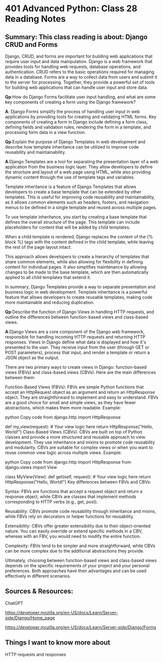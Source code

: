 # 401 Advanced Python: Class 28 Reading Notes

## Summary: This class reading is about: Django CRUD and Forms

Django, CRUD, and forms are important for building web applications that require user input and data manipulation. Django is a web framework that provides tools for handling web requests, database operations, and authentication. CRUD refers to the basic operations required for managing data in a database. Forms are a way to collect data from users and submit it to the server for processing. Together, they provide a powerful set of tools for building web applications that can handle user input and store data.

**Qp**:How do Django Forms facilitate user input handling, and what are some key components of creating a form using the Django framework?

**A**: Django Forms simplify the process of handling user input in web applications by providing tools for creating and validating HTML forms. Key components of creating a form in Django include defining a form class, defining fields and validation rules, rendering the form in a template, and processing form data in a view function.


**Qp**:Explain the purpose of Django Templates in web development and describe how template inheritance can be utilized to improve code reusability and maintainability.

**A**:Django Templates are a tool for separating the presentation layer of a web application from the business logic layer. They allow developers to define the structure and layout of a web page using HTML, while also providing dynamic content through the use of template tags and variables.

Template inheritance is a feature of Django Templates that allows developers to create a base template that can be extended by other templates. This is useful for improving code reusability and maintainability, as it allows common elements such as headers, footers, and navigation menus to be defined in a single template and reused across multiple pages.

To use template inheritance, you start by creating a base template that defines the overall structure of the page. This template can include placeholders for content that will be added by child templates.

When a child template is rendered, Django replaces the content of the {% block %} tags with the content defined in the child template, while leaving the rest of the page layout intact.

This approach allows developers to create a hierarchy of templates that share common elements, while also allowing for flexibility in defining content for individual pages. It also simplifies maintenance by allowing changes to be made to the base template, which are then automatically applied to all child templates that extend it.

In summary, Django Templates provide a way to separate presentation and business logic in web development. Template inheritance is a powerful feature that allows developers to create reusable templates, making code more maintainable and reducing duplication.



**Qp**:Describe the function of Django Views in handling HTTP requests, and outline the differences between function-based views and class-based views.



**A**:Django Views are a core component of the Django web framework, responsible for handling incoming HTTP requests and returning HTTP responses. Views in Django define what data is displayed and how it's presented to the user. They receive input from the user (through GET or POST parameters), process that input, and render a template or return a JSON object as the output.

There are two primary ways to create views in Django: function-based views (FBVs) and class-based views (CBVs). Here are the main differences between them:

Function-Based Views (FBVs):
FBVs are simple Python functions that accept an HttpRequest object as an argument and return an HttpResponse object. They are straightforward to implement and easy to understand. FBVs are a good choice for small and simple views, as they have fewer abstractions, which makes them more readable.
Example:

python
Copy code
from django.http import HttpResponse

def my_view(request):
    # Your view logic here
    return HttpResponse("Hello, World!")
Class-Based Views (CBVs):
CBVs are built on top of Python classes and provide a more structured and reusable approach to view development. They use inheritance and mixins to promote code reusability and modularity. CBVs are suitable for complex views or when you want to reuse common view logic across multiple views.
Example:

python
Copy code
from django.http import HttpResponse
from django.views import View

class MyView(View):
    def get(self, request):
        # Your view logic here
        return HttpResponse("Hello, World!")
Key differences between FBVs and CBVs:

Syntax: FBVs are functions that accept a request object and return a response object, while CBVs are classes that implement methods corresponding to HTTP verbs (e.g., get, post).

Reusability: CBVs promote code reusability through inheritance and mixins, while FBVs rely on decorators or helper functions for reusability.

Extensibility: CBVs offer greater extensibility due to their object-oriented nature. You can easily override or extend specific methods in a CBV, whereas with an FBV, you would need to modify the entire function.

Complexity: FBVs tend to be simpler and more straightforward, while CBVs can be more complex due to the additional abstractions they provide.

Ultimately, choosing between function-based views and class-based views depends on the specific requirements of your project and your personal preferences. Both approaches have their advantages and can be used effectively in different scenarios.


## Sources & Resources:

ChatGPT 

https://developer.mozilla.org/en-US/docs/Learn/Server-side/Django/Home_page

https://developer.mozilla.org/en-US/docs/Learn/Server-side/Django/Forms


## Things I want to know more about

HTTP requests and responses